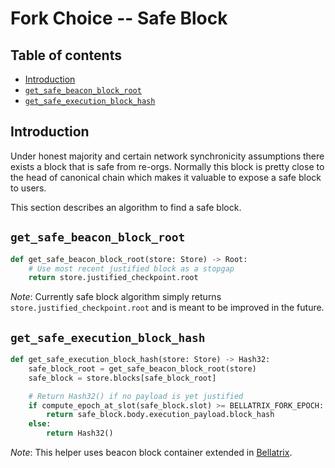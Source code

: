 # Fork Choice -- Safe Block

## Table of contents
<!-- TOC -->
<!-- START doctoc generated TOC please keep comment here to allow auto update -->
<!-- DON'T EDIT THIS SECTION, INSTEAD RE-RUN doctoc TO UPDATE -->

- [Introduction](#introduction)
- [`get_safe_beacon_block_root`](#get_safe_beacon_block_root)
- [`get_safe_execution_block_hash`](#get_safe_execution_block_hash)

<!-- END doctoc generated TOC please keep comment here to allow auto update -->
<!-- /TOC -->

## Introduction

Under honest majority and certain network synchronicity assumptions
there exists a block that is safe from re-orgs. Normally this block is
pretty close to the head of canonical chain which makes it valuable
to expose a safe block to users.

This section describes an algorithm to find a safe block.

## `get_safe_beacon_block_root`

```python
def get_safe_beacon_block_root(store: Store) -> Root:
    # Use most recent justified block as a stopgap
    return store.justified_checkpoint.root
```
*Note*: Currently safe block algorithm simply returns `store.justified_checkpoint.root`
and is meant to be improved in the future.

## `get_safe_execution_block_hash`

```python
def get_safe_execution_block_hash(store: Store) -> Hash32:
    safe_block_root = get_safe_beacon_block_root(store)
    safe_block = store.blocks[safe_block_root]

    # Return Hash32() if no payload is yet justified
    if compute_epoch_at_slot(safe_block.slot) >= BELLATRIX_FORK_EPOCH:
        return safe_block.body.execution_payload.block_hash
    else:
        return Hash32()
```

*Note*: This helper uses beacon block container extended in [Bellatrix](../specs/bellatrix/beacon-chain.md).
